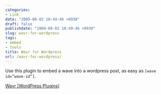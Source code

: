 ```yaml
---
categories:
- Link
date: "2009-08-02 10:49:46 +0930"
draft: false
publishdate: "2009-08-02 10:49:46 +0930"
slug: wavr-for-wordpress
tags:
- embed
- tools
title: Wavr for Wordpress
url: /wavr-for-wordpress/
---
```

Use this plugin to embed a wave into a wordpress post, as easy as
`[wave id=”wave-id”]`.

[Wavr \[WordPress Plugins\]](http://wordpress.org/extend/plugins/wavr/)